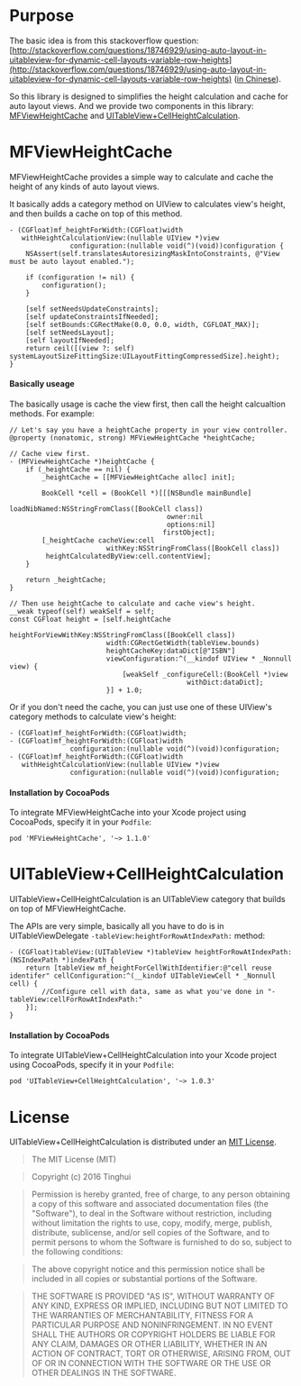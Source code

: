 # Purpose

The basic idea is from this stackoverflow question: [http://stackoverflow.com/questions/18746929/using-auto-layout-in-uitableview-for-dynamic-cell-layouts-variable-row-heights](http://stackoverflow.com/questions/18746929/using-auto-layout-in-uitableview-for-dynamic-cell-layouts-variable-row-heights) ([in Chinese](http://codingobjc.com/blog/2014/10/15/shi-yong-autolayoutshi-xian-uitableviewde-celldong-tai-bu-ju-he-ke-bian-xing-gao/)).

So this library is designed to simplifies the height calculation and cache for auto layout views. And we provide two components in this library: [MFViewHeightCache](https://github.com/Tinghui/UITableView-CellHeightCalculation#mfviewheightcache) and [UITableView+CellHeightCalculation](https://github.com/Tinghui/UITableView-CellHeightCalculation#uitableviewcellheightcalculation).

# <span id="jump_to_0">MFViewHeightCache</span>

MFViewHeightCache provides a simple way to calculate and cache the height of any kinds of auto layout views.

It basically adds a category method on UIView to calculates view's height, and then builds a cache on top of this method.

```objc
- (CGFloat)mf_heightForWidth:(CGFloat)width
   withHeightCalculationView:(nullable UIView *)view
               configuration:(nullable void(^)(void))configuration {
    NSAssert(self.translatesAutoresizingMaskIntoConstraints, @"View must be auto layout enabled.");

    if (configuration != nil) {
        configuration();
    }

    [self setNeedsUpdateConstraints];
    [self updateConstraintsIfNeeded];
    [self setBounds:CGRectMake(0.0, 0.0, width, CGFLOAT_MAX)];
    [self setNeedsLayout];
    [self layoutIfNeeded];
    return ceil([(view ?: self) systemLayoutSizeFittingSize:UILayoutFittingCompressedSize].height);
}
```

#### Basically useage

The basically usage is cache the view first, then call the height calcualtion methods. For example:

```objc
// Let's say you have a heightCache property in your view controller.
@property (nonatomic, strong) MFViewHeightCache *heightCache;

// Cache view first.
- (MFViewHeightCache *)heightCache {
    if (_heightCache == nil) {
        _heightCache = [[MFViewHeightCache alloc] init];

        BookCell *cell = (BookCell *)[[[NSBundle mainBundle]
                                       loadNibNamed:NSStringFromClass([BookCell class])
                                       owner:nil
                                       options:nil]
                                      firstObject];
        [_heightCache cacheView:cell
                        withKey:NSStringFromClass([BookCell class])
         heightCalculatedByView:cell.contentView];
    }

    return _heightCache;
}

// Then use heightCache to calculate and cache view's height.
__weak typeof(self) weakSelf = self;
const CGFloat height = [self.heightCache
                        heightForViewWithKey:NSStringFromClass([BookCell class])
                        width:CGRectGetWidth(tableView.bounds)
                        heightCacheKey:dataDict[@"ISBN"]
                        viewConfiguration:^(__kindof UIView * _Nonnull view) {
                            [weakSelf _configureCell:(BookCell *)view
                                            withDict:dataDict];
                        }] + 1.0;
```

Or if you don't need the cache, you can just use one of these UIView's category methods to calculate view's height:

```objc
- (CGFloat)mf_heightForWidth:(CGFloat)width;
- (CGFloat)mf_heightForWidth:(CGFloat)width
               configuration:(nullable void(^)(void))configuration;
- (CGFloat)mf_heightForWidth:(CGFloat)width
   withHeightCalculationView:(nullable UIView *)view
               configuration:(nullable void(^)(void))configuration;
```

#### Installation by CocoaPods

To integrate MFViewHeightCache into your Xcode project using CocoaPods, specify it in your `Podfile`:

```objc
pod 'MFViewHeightCache', '~> 1.1.0'
```

# <span id="jump_to_1">UITableView+CellHeightCalculation</span>


UITableView+CellHeightCalculation is an UITableView category that builds on top of MFViewHeightCache.

The APIs are very simple, basically all you have to do is in UITableViewDelegate `-tableView:heightForRowAtIndexPath:` method:

```objc
- (CGFloat)tableView:(UITableView *)tableView heightForRowAtIndexPath:(NSIndexPath *)indexPath {
    return [tableView mf_heightForCellWithIdentifier:@"cell reuse identifer" cellConfiguration:^(__kindof UITableViewCell * _Nonnull cell) {
        //Configure cell with data, same as what you've done in "-tableView:cellForRowAtIndexPath:"
    }];
}
```

#### Installation by CocoaPods

To integrate UITableView+CellHeightCalculation into your Xcode project using CocoaPods, specify it in your `Podfile`:

```objc
pod 'UITableView+CellHeightCalculation', '~> 1.0.3'
```

# License
UITableView+CellHeightCalculation is distributed under an [MIT License](http://opensource.org/licenses/MIT).

> The MIT License (MIT)

> Copyright (c) 2016 Tinghui

> Permission is hereby granted, free of charge, to any person obtaining a copy
of this software and associated documentation files (the "Software"), to deal
in the Software without restriction, including without limitation the rights
to use, copy, modify, merge, publish, distribute, sublicense, and/or sell
copies of the Software, and to permit persons to whom the Software is
furnished to do so, subject to the following conditions:

> The above copyright notice and this permission notice shall be included in all
copies or substantial portions of the Software.

> THE SOFTWARE IS PROVIDED "AS IS", WITHOUT WARRANTY OF ANY KIND, EXPRESS OR
IMPLIED, INCLUDING BUT NOT LIMITED TO THE WARRANTIES OF MERCHANTABILITY,
FITNESS FOR A PARTICULAR PURPOSE AND NONINFRINGEMENT. IN NO EVENT SHALL THE
AUTHORS OR COPYRIGHT HOLDERS BE LIABLE FOR ANY CLAIM, DAMAGES OR OTHER
LIABILITY, WHETHER IN AN ACTION OF CONTRACT, TORT OR OTHERWISE, ARISING FROM,
OUT OF OR IN CONNECTION WITH THE SOFTWARE OR THE USE OR OTHER DEALINGS IN THE
SOFTWARE.
